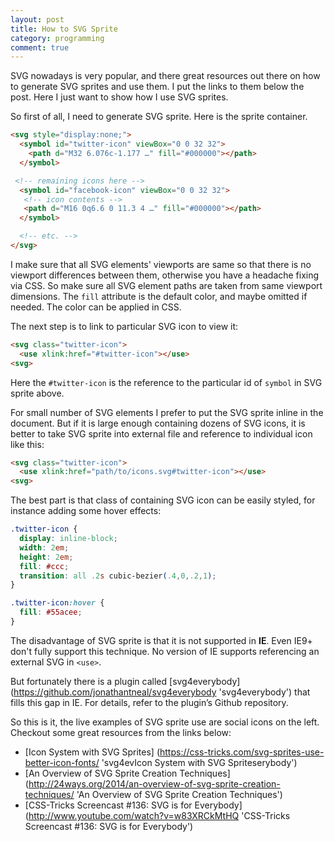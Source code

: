 ```yaml
---
layout: post
title: How to SVG Sprite
category: programming
comment: true
---
```


SVG nowadays is very popular, and there great resources out there on how to generate SVG sprites and use them. I put the links to them below the post. Here I just want to show how I use SVG sprites.

So first of all, I need to generate SVG sprite. Here is the sprite container.

```html
<svg style="display:none;">
  <symbol id="twitter-icon" viewBox="0 0 32 32">
    <path d="M32 6.076c-1.177 …" fill="#000000"></path>
  </symbol>

 <!-- remaining icons here -->
  <symbol id="facebook-icon" viewBox="0 0 32 32">
   <!-- icon contents -->
   <path d="M16 0q6.6 0 11.3 4 …" fill="#000000"></path>
  </symbol>

  <!-- etc. -->
</svg>
```

I make sure that all SVG elements' viewports are same so that there is no viewport differences between them, otherwise you have a headache fixing via CSS. So make sure all SVG element paths are taken from same viewport dimensions. The `fill` attribute is the default color, and maybe omitted if needed. The color can be applied in CSS. 

The next step is to link to particular SVG icon to view it:

```html
<svg class="twitter-icon">
  <use xlink:href="#twitter-icon"></use>
<svg>
```
Here the `#twitter-icon` is the reference to the particular id of `symbol` in SVG sprite above.

For small number of SVG elements I prefer to put the SVG sprite inline in the document. But if it is large enough containing dozens of SVG icons, it is better to take SVG sprite into external file and reference to individual icon like this:

```html
<svg class="twitter-icon">
  <use xlink:href="path/to/icons.svg#twitter-icon"></use>
<svg>
```

The best part is that class of containing SVG icon can be easily styled, for instance adding some hover effects:

```css
.twitter-icon {
  display: inline-block;
  width: 2em;
  height: 2em;
  fill: #ccc;
  transition: all .2s cubic-bezier(.4,0,.2,1);
}

.twitter-icon:hover {
  fill: #55acee;
}
```

The disadvantage of SVG sprite is that it is not supported in **IE**. Even IE9+ don't fully support this technique. No version of IE supports referencing an external SVG in `<use>`.

But fortunately there is a plugin called [svg4everybody] (https://github.com/jonathantneal/svg4everybody 'svg4everybody') that fills this gap in IE. For details, refer to the plugin’s Github repository.

So this is it, the live examples of SVG sprite use are social icons on the left. Checkout some great resources from the links below:

* [Icon System with SVG Sprites] (https://css-tricks.com/svg-sprites-use-better-icon-fonts/ 'svg4evIcon System with SVG Spriteserybody')
* [An Overview of SVG Sprite Creation Techniques] (http://24ways.org/2014/an-overview-of-svg-sprite-creation-techniques/ 'An Overview of SVG Sprite Creation Techniques')
* [CSS-Tricks Screencast #136: SVG is for Everybody] (http://www.youtube.com/watch?v=w83XRCkMtHQ 'CSS-Tricks Screencast #136: SVG is for Everybody')
